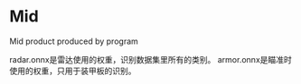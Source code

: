 # Mid

Mid product produced by program

radar.onnx是雷达使用的权重，识别数据集里所有的类别。
armor.onnx是瞄准时使用的权重，只用于装甲板的识别。
